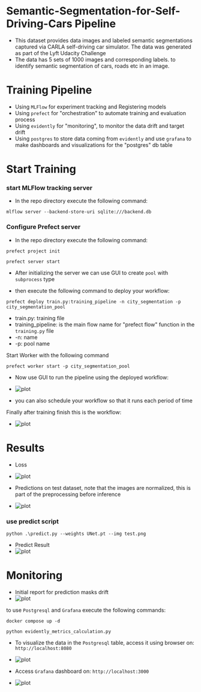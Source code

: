 # Semantic-Segmentation-for-Self-Driving-Cars Pipeline

- This dataset provides data images and labeled semantic segmentations captured via CARLA self-driving car simulator. The data was generated as part of the Lyft Udacity Challenge
- The data has 5 sets of 1000 images and corresponding labels. to identify semantic segmentation of cars, roads etc in an image.


# Training Pipeline

- Using `MLFlow` for experiment tracking and Registering models
- Using `prefect` for "orchestration" to automate training and evaluation process
- Using `evidently` for "monitoring", to monitor the data drift and target drift
- Using `postgres` to store data coming from `evidently` and use `grafana` to make dashboards and visualizations for the
"postgres" db table

# Start Training
### start MLFlow tracking server

- In the repo directory execute the following command:

``mlflow server --backend-store-uri sqlite:///backend.db``

### Configure Prefect server

- In the repo directory execute the following command:

```commandline
prefect project init

prefect server start
```

- After initializing the server we can use GUI to create `pool` with `subprocess` type

- then execute the following command to deploy your workflow:

``prefect deploy train.py:training_pipeline -n city_segmentation -p city_segmentation_pool``

- train.py: training file
- training_pipeline: is the main flow name for "prefect flow" function in the `training.py` file
- -n: name
- -p: pool name


Start Worker with the following command

``prefect worker start -p city_segmentation_pool``

- Now use GUI to run the pipeline using the deployed workflow:
- ![plot](./Utils/output/artifacts/quick_run.png)

- you can also schedule your workflow so that it runs each period of time

Finally after training finish this is the workflow:
- ![plot](./Utils/output/artifacts/prefect_workflow.png)

# Results

- Loss
- ![plot](./Utils/output/artifacts/Loss.jpg)


- Predictions on test dataset, note that the images are normalized, this is part of the preprocessing before inference
- ![plot](./Utils/output/artifacts/test_results.jpg)

### use predict script

``python .\predict.py --weights UNet.pt --img test.png``

- Predict Result
- ![plot](./Utils/output/artifacts/predict_result.jpg)


# Monitoring

- Initial report for prediction masks drift
- ![plot](./Utils/output/artifacts/train_vs_test_predictions.png)

to use `Postgresql` and `Grafana` execute the following commands:

```commandline
docker compose up -d

python evidently_metrics_calculation.py
```

- To visualize the data in the `Postgresql` table, access it using browser on: `http://localhost:8080`
- ![plot](./Utils/output/artifacts/postgresql_table.png)


- Access `Grafana` dashboard on: `http://localhost:3000`
- ![plot](./Utils/output/artifacts/grafana.png)

